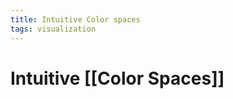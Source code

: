 ```yaml
---
title: Intuitive Color spaces
tags: visualization
---
```


# Intuitive [[Color Spaces]]


















































